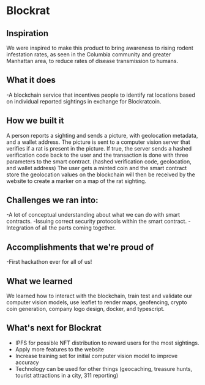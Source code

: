 # Blockrat

## Inspiration
We were inspired to make this product to bring awareness to rising rodent infestation rates, as seen in the Columbia community and greater Manhattan area, to reduce rates of disease transmission to humans.
## What it does
-A blockchain service that incentives people to identify rat locations based on individual reported sightings in exchange for Blockratcoin.
## How we built it
A person reports a sighting and sends a picture, with geolocation metadata, and a wallet address. The picture is sent to a computer vision server that verifies if a rat is present in the picture. If true, the server sends a hashed verification code back to the user and the transaction is done with three parameters to the smart contract. (hashed verification code, geolocation, and wallet address) The user gets a minted coin and the smart contract store the geolocation values on the blockchain will then be received by the website to create a marker on a map of the rat sighting.
## Challenges we ran into:
-A lot of conceptual understanding about what we can do with smart contracts. 
-Issuing correct security protocols within the smart contract. 
-Integration of all the parts coming together. 
## Accomplishments that we're proud of
-First hackathon ever for all of us! 
## What we learned
We learned how to interact with the blockchain, train test and validate our computer vision models, use leaflet to render maps, geofencing, crypto coin generation, company logo design, docker, and typescript.
## What's next for Blockrat
- IPFS for possible NFT distribution to reward users for the most sightings. 
- Apply more features to the website
- Increase training set for initial computer vision model to improve accuracy
- Technology can be used for other things (geocaching, treasure hunts, tourist attractions in a city, 311 reporting)
